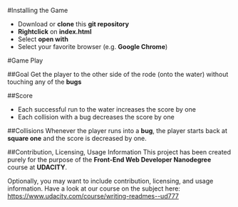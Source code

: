#Installing the Game
- Download or __clone__ this **git repository**
- **Rightclick** on **index.html**
- Select **open with**
- Select your favorite browser (e.g. __Google Chrome__)

#Game Play

##Goal
Get the player to the other side of the rode (onto the water) without touching
any of the __bugs__

##Score
- Each successful run to the water increases the score by one
- Each collision with a bug decreases the score by one

##Collisions
Whenever the player runs into a __bug__, the player starts back at __square one__
and the score is decreased by one.

##Contribution, Licensing, Usage Information
This project has been created purely for the purpose of the __Front-End Web
Developer Nanodegree__ course at **UDACITY**.

Optionally, you may want to include contribution, licensing, and usage information.
Have a look at our course on the subject here: https://www.udacity.com/course/writing-readmes--ud777
